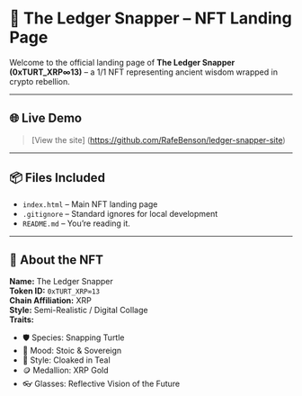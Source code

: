 # 🐢 The Ledger Snapper – NFT Landing Page

Welcome to the official landing page of **The Ledger Snapper (0xTURT_XRP∞13)** – a 1/1 NFT representing ancient wisdom wrapped in crypto rebellion.

---

## 🌐 Live Demo
> [View the site] (https://github.com/RafeBenson/ledger-snapper-site)  

---

## 📦 Files Included

- `index.html` – Main NFT landing page
- `.gitignore` – Standard ignores for local development
- `README.md` – You’re reading it.

---

## 🧠 About the NFT

**Name:** The Ledger Snapper  
**Token ID:** `0xTURT_XRP∞13`  
**Chain Affiliation:** XRP  
**Style:** Semi-Realistic / Digital Collage  
**Traits:**
- 🛡️ Species: Snapping Turtle  
- 🧠 Mood: Stoic & Sovereign  
- 🧥 Style: Cloaked in Teal  
- 🪙 Medallion: XRP Gold  
- 👓 Glasses: Reflective Vision of the Future

